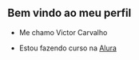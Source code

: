 ## Bem vindo ao meu perfil 

* Me chamo Victor Carvalho
  
* Estou fazendo curso na [Alura](https://cursos.alura.com.br/user/00001116789656SP)

